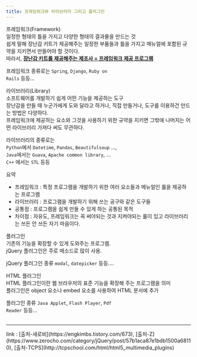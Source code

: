 ```yaml
---
title: 프레임워크와 라이브러리 그리고 플러그인
---
```


<div class="post-stitle">프레임워크(Framework)</div>
일정한 형태의 틀을 가지고 다양한 형태의 결과물을 만드는 것<br>
쉽게 말해 장난감 키트가 제공해주는 일정한 부품들과 틀을 가지고 메뉴얼에 포함된 규약을 지키면서 만들어야 할 것이다.<br>
따라서, <strong><u>장난감 키트를 제공해주는 제조사 = 프레임워크 제공 프로그램</u></strong>

프레임워크 종류로는 <code class="code">Spring</code>, <code class="code">Django</code>, <code class="code">Ruby on Rails</code> 등등...

<div class="post-stitle">라이브러리(Library)</div>
소프트웨어를 개발하기 쉽게 어떤 기능을 제공하는 도구<br>
장난감을 만들 때 누군가에게 도와 달라고 하거나, 직접 만들거나, 도구를 이용하건 만드는 방법은 다양하다.<br>
프레임워크에 제공하는 요소와 그것을 사용하기 위한 규약을 지키면 그밖에 나머지는 어떤 라이브러리 가져다 써도 무관하다.

라이브러리의 종류로는<br>
<code class="code">Python</code>에서 <code class="code">Datetime</code>, <code class="code">Pandas</code>, <code class="code">Beautifulsoup</code> ..., <br>
<code class="code">Java</code>에서는 <code class="code">Guava</code>, <code class="code">Apache common library</code>, ... <br>
<code class="code">C++</code> 에서는 <code class="code">STL</code> 등등

<div class="notice-title">요약</div>
<ul>
    <li>프레임워크 : 특정 프로그램을 개발하기 위한 여러 요소들과 메뉴얼인 룰을 제공하는 프로그램</li>
    <li>라이브러리 : 프로그램을 개발하기 위해 쓰는 공구와 같은 도구들</li>
    <li>공통점 : 프로그램을 쉽게 만들 수 있게 하는 공통된 목적</li>
    <li>차이점 : 자유도, 프레임워크는 꼭 써야되는 것과 지켜야되는 룰이 있고 라이브러리는 쓰든 안 쓰든 자기 마음이다.</li>
</ul>

<div class="post-stitle">플러그인</div>
기존의 기능을 확장할 수 있게 도와주는 프로그램.<br>
jQuery 플러그인은 주로 메소드로 많이 사용.

jQuery 플러그인 종류 <code class="code">modal</code>, <code class="code">datepicker</code> 등등....


<div class="post-stitle">HTML 플러그인</div>
HTML 플러그인이란 웹 브라우저의 표준 기능을 확장해 주는 프로그램을 의미<br>
플러그인은 object 요소나 embed 요소를 사용하여 HTML 문서에 추가


플러그인 종류 <code class="code">Java Applet</code>, <code class="code">Flash Player</code>, <code class="code">Pdf Reader</code> 등등...

<hr style="margin-top:30px;">
link : 
[출처-새로비](https://engkimbs.tistory.com/673), 
[출처-Z](https://www.zerocho.com/category/jQuery/post/57b1aca87e1bdb1500a68110), 
[출처-TCPS](http://tcpschool.com/html/html5_multimedia_plugins)

